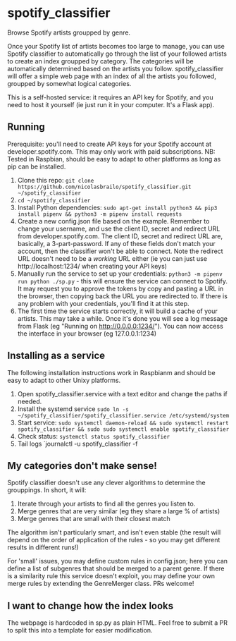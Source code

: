 # spotify_classifier

Browse Spotify artists groupped by genre.

Once your Spotify list of artists becomes too large to manage, you can use Spotify classifier to automatically go through the list of your followed artists to create an index groupped by category. The categories will be automatically determined based on the artists you follow. spotify_classifier will offer a simple web page with an index of all the artists you followed, groupped by somewhat logical categories.

This is a self-hosted service: it requires an API key for Spotify, and you need to host it yourself (ie just run it in your computer. It's a Flask app).


## Running

Prerequisite: you'll need to create API keys for your Spotify account at developer.spotify.com. This may only work with paid subscriptions.
NB: Tested in Raspbian, should be easy to adapt to other platforms as long as pip can be installed.

1. Clone this repo: `git clone https://github.com/nicolasbrailo/spotify_classifier.git ~/spotify_classifier`
1. `cd ~/spotify_classifier`
1. Install Python dependencies: `sudo apt-get install python3 && pip3 install pipenv && python3 -m pipenv install requests`
1. Create a new config.json file based on the example. Remember to change your username, and use the client ID, secret and redirect URL from developer.spotify.com. The client ID, secret and redirect URL are, basically, a 3-part-password. If any of these fields don't match your account, then the classifier won't be able to connect. Note the redirect URL doesn't need to be a *working* URL either (ie you can just use http://localhost:1234/ when creating your API keys)
1. Manually run the service to set up your credentials: `python3 -m pipenv run python ./sp.py` - this will ensure the service can connect to Spotify. It may request you to approve the tokens by copy and pasting a URL in the browser, then copying back the URL you are redirected to. If there is any problem with your credentials, you'll find it at this step.
1. The first time the service starts correctly, it will build a cache of your artists. This may take a while. Once it's done you will see a log message from Flask (eg "Running on http://0.0.0.0:1234/"). You can now access the interface in your browser (eg 127.0.0.1:1234)


## Installing as a service

The following installation instructions work in Raspbianm and should be easy to adapt to other Unixy platforms.

1. Open spotify_classifier.service with a text editor and change the paths if needed.
1. Install the systemd service `sudo ln -s ~/spotify_classifier/spotify_classifier.service /etc/systemd/system`
1. Start service: `sudo systemctl daemon-reload && sudo systemctl restart spotify_classifier && sudo sudo systemctl enable spotify_classifier`
1. Check status: `systemctl status spotify_classifier`
1. Tail logs `journalctl -u spotify_classifier -f


## My categories don't make sense!

Spotify classifier doesn't use any clever algorithms to determine the grouppings. In short, it will:

1. Iterate through your artists to find all the genres you listen to.
1. Merge genres that are very similar (eg they share a large % of artists)
1. Merge genres that are small with their closest match

The algorithm isn't particularly smart, and isn't even stable (the result will depend on the order of application of the rules - so you may get different results in different runs!)

For 'small' issues, you may define custom rules in config.json; here you can define a list of subgenres that should be merged to a parent genre. If there is a similarity rule this service doesn't exploit, you may define your own merge rules by extending the GenreMerger class. PRs welcome!


## I want to change how the index looks

The webpage is hardcoded in sp.py as plain HTML. Feel free to submit a PR to split this into a template for easier modification.


